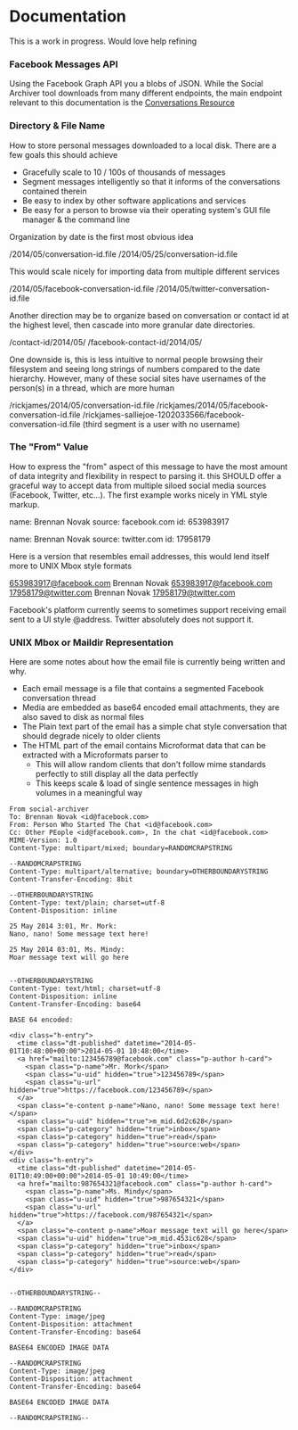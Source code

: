 Documentation
=============

This is a work in progress. Would love help refining

### Facebook Messages API

Using the Facebook Graph API you a blobs of JSON. While the Social Archiver tool downloads from many different endpoints, the main endpoint relevant to this documentation is the [Conversations Resource](https://developers.facebook.com/docs/graph-api/reference/v2.0/conversation)


### Directory & File Name

How to store personal messages downloaded to a local disk. There are a few goals this should achieve

* Gracefully scale to 10 / 100s of thousands of messages
* Segment messages intelligently so that it informs of the conversations contained therein
* Be easy to index by other software applications and services
* Be easy for a person to browse via their operating system's GUI file manager & the command line

Organization by date is the first most obvious idea

/2014/05/conversation-id.file
/2014/05/25/conversation-id.file

This would scale nicely for importing data from multiple different services

/2014/05/facebook-conversation-id.file
/2014/05/twitter-conversation-id.file

Another direction may be to organize based on conversation or contact id at the highest level, then cascade into more granular date directories.

/contact-id/2014/05/
/facebook-contact-id/2014/05/

One downside is, this is less intuitive to normal people browsing their filesystem and seeing long strings of numbers compared to the date hierarchy. However, many of these social sites have usernames of the person(s) in a thread, which are more human

/rickjames/2014/05/conversation-id.file
/rickjames/2014/05/facebook-conversation-id.file
/rickjames-salliejoe-1202033566/facebook-conversation-id.file (third segment is a user with no username)


### The "From" Value

How to express the "from" aspect of this message to have the most amount of data integrity and flexibility in respect to parsing it. this SHOULD offer a graceful way to accept data from multiple siloed social media sources (Facebook, Twitter, etc...). The first example works nicely in YML style markup.

name: Brennan Novak
source: facebook.com
id: 653983917

name: Brennan Novak
source: twitter.com
id: 17958179

Here is a version that resembles email addresses, this would lend itself more to UNIX Mbox style formats

653983917@facebook.com
Brennan Novak <653983917@facebook.com>
17958179@twitter.com
Brennan Novak <17958179@twitter.com>

Facebook's platform currently seems to sometimes support receiving email sent to a UI style @address. Twitter absolutely does not support it.


### UNIX Mbox or Maildir Representation

Here are some notes about how the email file is currently being written and why.

* Each email message is a file that contains a segmented Facebook conversation thread
* Media are embedded as base64 encoded email attachments, they are also saved to disk as normal files 
* The Plain text part of the email has a simple chat style conversation that should degrade nicely to older clients
* The HTML part of the email contains Microformat data that can be extracted with a Microformats parser to
    * This will allow random clients that don't follow mime standards perfectly to still display all the data perfectly
    * This keeps scale & load of single sentence messages in high volumes in a meaningful way


```
From social-archiver
To: Brennan Novak <id@facebook.com>
From: Person Who Started The Chat <id@facebook.com>
Cc: Other PEople <id@facebook.com>, In the chat <id@facebook.com>
MIME-Version: 1.0
Content-Type: multipart/mixed; boundary=RANDOMCRAPSTRING

--RANDOMCRAPSTRING
Content-Type: multipart/alternative; boundary=OTHERBOUNDARYSTRING
Content-Transfer-Encoding: 8bit

--OTHERBOUNDARYSTRING
Content-Type: text/plain; charset=utf-8
Content-Disposition: inline

25 May 2014 3:01, Mr. Mork: 
Nano, nano! Some message text here!

25 May 2014 03:01, Ms. Mindy:
Moar message text will go here


--OTHERBOUNDARYSTRING
Content-Type: text/html; charset=utf-8
Content-Disposition: inline
Content-Transfer-Encoding: base64

BASE 64 encoded:
    
<div class="h-entry">
  <time class="dt-published" datetime="2014-05-01T10:48:00+00:00">2014-05-01 10:48:00</time>
  <a href="mailto:123456789@facebook.com" class="p-author h-card">
    <span class="p-name">Mr. Mork</span>
    <span class="u-uid" hidden="true">123456789</span>
    <span class="u-url" hidden="true">https://facebook.com/123456789</span>
  </a>
  <span class="e-content p-name">Nano, nano! Some message text here!</span>
  <span class="u-uid" hidden="true">m_mid.6d2c628</span>
  <span class="p-category" hidden="true">inbox</span>
  <span class="p-category" hidden="true">read</span>
  <span class="p-category" hidden="true">source:web</span>
</div>
<div class="h-entry">
  <time class="dt-published" datetime="2014-05-01T10:49:00+00:00">2014-05-01 10:49:00</time>
  <a href="mailto:987654321@facebook.com" class="p-author h-card">
    <span class="p-name">Ms. Mindy</span>
    <span class="u-uid" hidden="true">987654321</span>
    <span class="u-url" hidden="true">https://facebook.com/987654321</span>
  </a>
  <span class="e-content p-name">Moar message text will go here</span>
  <span class="u-uid" hidden="true">m_mid.453ic628</span>
  <span class="p-category" hidden="true">inbox</span>
  <span class="p-category" hidden="true">read</span>
  <span class="p-category" hidden="true">source:web</span>  
</div> 


--OTHERBOUNDARYSTRING--

--RANDOMCRAPSTRING
Content-Type: image/jpeg
Content-Disposition: attachment
Content-Transfer-Encoding: base64

BASE64 ENCODED IMAGE DATA

--RANDOMCRAPSTRING
Content-Type: image/jpeg
Content-Disposition: attachment
Content-Transfer-Encoding: base64

BASE64 ENCODED IMAGE DATA

--RANDOMCRAPSTRING--
```
